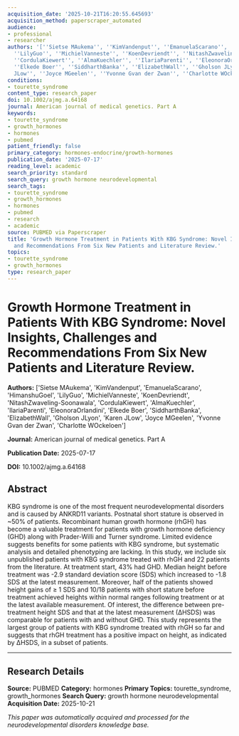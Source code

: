 ```yaml
---
acquisition_date: '2025-10-21T16:20:55.645693'
acquisition_method: paperscraper_automated
audience:
- professional
- researcher
authors: '[''Sietse MAukema'', ''KimVandenput'', ''EmanuelaScarano'', ''HimanshuGoel'',
  ''LilyGuo'', ''MichielVanneste'', ''KoenDevriendt'', ''NitashZwaveling-Soonawala'',
  ''CordulaKiewert'', ''AlmaKuechler'', ''IlariaParenti'', ''EleonoraOrlandini'',
  ''Elkede Boer'', ''SiddharthBanka'', ''ElizabethWall'', ''Gholson JLyon'', ''Karen
  JLow'', ''Joyce MGeelen'', ''Yvonne Gvan der Zwan'', ''Charlotte WOckeloen'']'
conditions:
- tourette_syndrome
content_type: research_paper
doi: 10.1002/ajmg.a.64168
journal: American journal of medical genetics. Part A
keywords:
- tourette_syndrome
- growth_hormones
- hormones
- pubmed
patient_friendly: false
primary_category: hormones-endocrine/growth-hormones
publication_date: '2025-07-17'
reading_level: academic
search_priority: standard
search_query: growth hormone neurodevelopmental
search_tags:
- tourette_syndrome
- growth_hormones
- hormones
- pubmed
- research
- academic
source: PUBMED via Paperscraper
title: 'Growth Hormone Treatment in Patients With KBG Syndrome: Novel Insights, Challenges
  and Recommendations From Six New Patients and Literature Review.'
topics:
- tourette_syndrome
- growth_hormones
type: research_paper
---
```


# Growth Hormone Treatment in Patients With KBG Syndrome: Novel Insights, Challenges and Recommendations From Six New Patients and Literature Review.

**Authors:** ['Sietse MAukema', 'KimVandenput', 'EmanuelaScarano', 'HimanshuGoel', 'LilyGuo', 'MichielVanneste', 'KoenDevriendt', 'NitashZwaveling-Soonawala', 'CordulaKiewert', 'AlmaKuechler', 'IlariaParenti', 'EleonoraOrlandini', 'Elkede Boer', 'SiddharthBanka', 'ElizabethWall', 'Gholson JLyon', 'Karen JLow', 'Joyce MGeelen', 'Yvonne Gvan der Zwan', 'Charlotte WOckeloen']

**Journal:** American journal of medical genetics. Part A

**Publication Date:** 2025-07-17

**DOI:** 10.1002/ajmg.a.64168

## Abstract

KBG syndrome is one of the most frequent neurodevelopmental disorders and is caused by ANKRD11 variants. Postnatal short stature is observed in ~50% of patients. Recombinant human growth hormone (rhGH) has become a valuable treatment for patients with growth hormone deficiency (GHD) along with Prader-Willi and Turner syndrome. Limited evidence suggests benefits for some patients with KBG syndrome, but systematic analysis and detailed phenotyping are lacking. In this study, we include six unpublished patients with KBG syndrome treated with rhGH and 22 patients from the literature. At treatment start, 43% had GHD. Median height before treatment was -2.9 standard deviation score (SDS) which increased to -1.8 SDS at the latest measurement. Moreover, half of the patients showed height gains of ≥ 1 SDS and 10/18 patients with short stature before treatment achieved heights within normal ranges following treatment or at the latest available measurement. Of interest, the difference between pre-treatment height SDS and that at the latest measurement (∆HSDS) was comparable for patients with and without GHD. This study represents the largest group of patients with KBG syndrome treated with rhGH so far and suggests that rhGH treatment has a positive impact on height, as indicated by ∆HSDS, in a subset of patients.

---

## Research Details

**Source:** PUBMED
**Category:** hormones
**Primary Topics:** tourette_syndrome, growth_hormones
**Search Query:** growth hormone neurodevelopmental
**Acquisition Date:** 2025-10-21

*This paper was automatically acquired and processed for the neurodevelopmental disorders knowledge base.*
